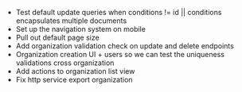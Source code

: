* Test default update queries when conditions != id || conditions encapsulates multiple documents
* Set up the navigation system on mobile
* Pull out default page size
* Add organization validation check on update and delete endpoints
* Organization creation UI + users so we can test the uniqueness validations cross organization
* Add actions to organization list view
* Fix http service export organization